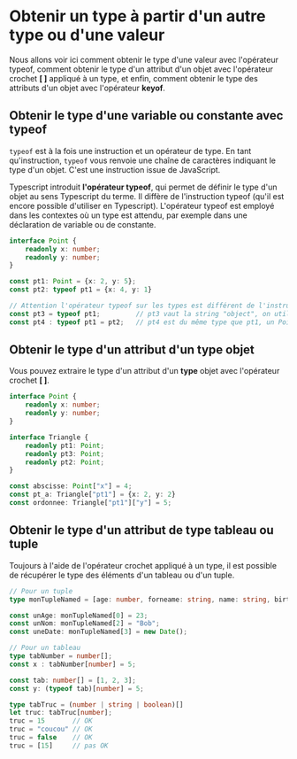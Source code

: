 # Obtenir un type à partir d'un autre type ou d'une valeur

Nous allons voir ici comment obtenir le type d'une valeur avec l'opérateur typeof, comment obtenir le type d'un attribut d'un objet avec l'opérateur crochet **\[ \]** appliqué à un type, et enfin, comment obtenir le type des attributs d'un objet avec l'opérateur **keyof**.

## Obtenir le type d'une variable ou constante avec **typeof**

`typeof` est à la fois une instruction et un opérateur de type. En tant qu'instruction, `typeof` vous renvoie une chaîne de caractères indiquant le type d'un objet. C'est une instruction issue de JavaScript.

Typescript introduit **l'opérateur typeof**, qui permet de définir le type d'un objet au sens Typescript du terme. Il diffère de l'instruction typeof (qu'il est encore possible d'utiliser en Typescript). L'opérateur typeof est employé dans les contextes où un type est attendu, par exemple dans une déclaration de variable ou de constante.

```typescript
interface Point {
    readonly x: number;
    readonly y: number;
}

const pt1: Point = {x: 2, y: 5};
const pt2: typeof pt1 = {x: 4, y: 1}

// Attention l'opérateur typeof sur les types est différent de l'instruction typeof
const pt3 = typeof pt1;         // pt3 vaut la string "object", on utilise ici l'instruction typeof
const pt4 : typeof pt1 = pt2;   // pt4 est du même type que pt1, un Point
```

<!-- <iframe style="width: 100%; height: 500px" src="https://www.typescriptlang.org/play?#code/JYOwLgpgTgZghgYwgAgAoHtRmQbwFDKHJQRwAm6IANgJ7IAeAXMiAK4C2ARtANwFElylWshrM2XXngC+ePAkoBnbAAcwARmYYsyALy4myAEwAaUcwCs0vgpDLkao8zA0VEdDAca9B5gBYzMWR1WTwAejDkAEEwSHBgSmQqAHJ0FQBLqDhIVihkFzcPZEVcpIhFfNdy5HLsMmAYGEyIcGQyFBTQZShWBDAEkErCmHklVTAAZh8C9081dR5kCK8pgDc4VmwqOGKwKFAAc2QAInROACsIPuPRu3G-ZGcqovmfRz5bxXQqCAA6KnQBwAFPMAJSfb5-AHAxzg2xfH7-QEgyZwpSQpEwsB+cFAA" > </iframe> -->

## Obtenir le type d'un attribut d'un type objet

Vous pouvez extraire le type d'un attribut d'un **type** objet avec l'opérateur crochet **\[ \]**.

```typescript
interface Point {
    readonly x: number;
    readonly y: number;
}

interface Triangle {
    readonly pt1: Point;
    readonly pt3: Point;
    readonly pt2: Point;
}

const abscisse: Point["x"] = 4;
const pt_a: Triangle["pt1"] = {x: 2, y: 2}
const ordonnee: Triangle["pt1"]["y"] = 5;
```

## Obtenir le type d'un attribut de type tableau ou tuple

Toujours à l'aide de l'opérateur crochet appliqué à un type, il est possible de récupérer le type des éléments d'un tableau ou d'un tuple.

```typescript
// Pour un tuple
type monTupleNamed = [age: number, forneame: string, name: string, birthday: Date];

const unAge: monTupleNamed[0] = 23;
const unNom: monTupleNamed[2] = "Bob";
const uneDate: monTupleNamed[3] = new Date();

// Pour un tableau
type tabNumber = number[];
const x : tabNumber[number] = 5;

const tab: number[] = [1, 2, 3];
const y: (typeof tab)[number] = 5;

type tabTruc = (number | string | boolean)[]
let truc: tabTruc[number];
truc = 15       // OK
truc = "coucou" // OK
truc = false    // OK
truc = [15]     // pas OK
```
